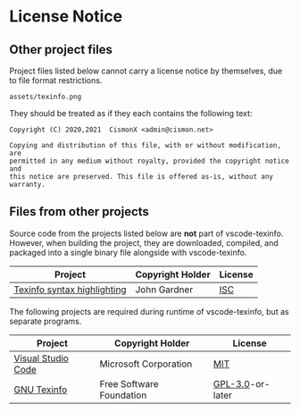<!--
Copyright (C) 2021  CismonX <admin@cismon.net>

Copying and distribution of this file, with or without modification, are
permitted in any medium without royalty, provided the copyright notice and
this notice are preserved. This file is offered as-is, without any warranty.
-->

# License Notice

## Other project files

Project files listed below cannot carry a license notice by themselves, due to
file format restrictions.

```text
assets/texinfo.png
```

They should be treated as if they each contains the following text:

```text
Copyright (C) 2020,2021  CismonX <admin@cismon.net>

Copying and distribution of this file, with or without modification, are
permitted in any medium without royalty, provided the copyright notice and
this notice are preserved. This file is offered as-is, without any warranty.
```

## Files from other projects

Source code from the projects listed below are **not** part of vscode-texinfo.
However, when building the project, they are downloaded, compiled, and packaged
into a single binary file alongside with vscode-texinfo.

| Project | Copyright Holder | License |
| -       | -                | -       |
| [Texinfo syntax highlighting](https://github.com/Alhadis/language-texinfo) | John Gardner | [ISC](https://github.com/Alhadis/language-texinfo/blob/master/LICENSE.md) |

The following projects are required during runtime of vscode-texinfo, but as
separate programs.

| Project | Copyright Holder | License |
| -       | -                | -       |
| [Visual Studio Code](https://github.com/microsoft/vscode) | Microsoft Corporation    | [MIT](https://github.com/microsoft/vscode/blob/main/LICENSE.txt)               |
| [GNU Texinfo](https://www.gnu.org/software/texinfo)       | Free Software Foundation | [GPL-3.0](https://git.savannah.gnu.org/cgit/texinfo.git/tree/COPYING)-or-later |
